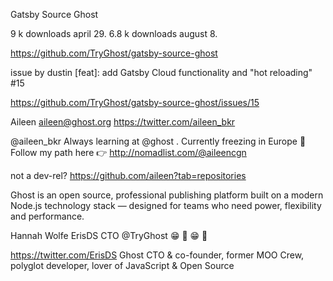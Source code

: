 Gatsby Source Ghost

9 k downloads april 29.
6.8 k downloads august 8.


https://github.com/TryGhost/gatsby-source-ghost

issue by dustin
[feat]: add Gatsby Cloud functionality and "hot reloading" #15

https://github.com/TryGhost/gatsby-source-ghost/issues/15

Aileen
aileen@ghost.org
https://twitter.com/aileen_bkr


@aileen_bkr
Always learning at
@ghost
. Currently freezing in Europe 🥶
Follow my path here 👉 http://nomadlist.com/@aileencgn

not a dev-rel?
https://github.com/aileen?tab=repositories

Ghost is an open source, professional publishing platform built on a modern Node.js technology stack — designed for teams who need power, flexibility and performance.

Hannah Wolfe
ErisDS
CTO @TryGhost 😁 👻 😁 💃

https://twitter.com/ErisDS
Ghost CTO & co-founder, former MOO Crew, polyglot developer, lover of JavaScript & Open Source